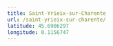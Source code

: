 ```yaml
---
title: Saint-Yrieix-sur-Charente
url: /saint-yrieix-sur-charente/
latitude: 45.6906297
longitude: 0.1156747
---
```

